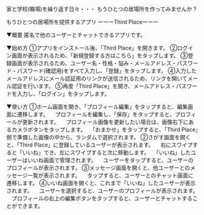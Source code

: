 家と学校(職場)を繰り返す日々・・・
もうひとつの居場所を作ってみませんか？

もうひとつの居場所を提供するアプリ
ーーーThird Placeーーー

▼概要
匿名で他のユーザーとチャットできるアプリです。

▼始め方
①アプリをインストール後、「Third Place」を開きます。
②ログイン画面が表示されるため、「新規登録する方はこちら」をタップします。
③登録画面が表示されるため、ユーザー名・性格・悩み・メールアドレス・パスワード・パスワード(確認用)をすべて入力し、「登録」をタップします。
④入力したメールアドレスにメール認証用のリンクが送信されるため、リンクを開いてメール認証を行います。
⑤再度「Third Place」を開き、メールアドレス・パスワードを入力し、「ログイン」をタップします。

▼使い方
①ホーム画面を開き、「プロフィール編集」をタップすると、編集画面に遷移します。
　プロフィールを編集し、「保存」をタップすると、プロフィールが更新されます。
　プロフィール画像を更新したい場合は、画像右下にあるカメラボタンをタップします。
　「おまかせ」をタップすると、「Third Place」側で準備した画像の中から、ランダムで選択されます。
②さがす画面を開くと、「Third Place」に登録しているユーザーが表示されます。
　右にスワイプすると「いいね」でき、左にスワイプすると次に移動します。
　「いいね」したユーザーはいいね画面で管理されます。
　ユーザーをタップすると、ユーザーのプロフィールが表示されます。
③メッセージ画面を開くと、他ユーザーとのメッセージ一覧が表示されます。
　タップすると、ユーザーとのチャット画面に遷移します。
④いいね画面を開くと、これまで「いいね」したユーザーが表示されます。
　ユーザーを選択すると、ユーザーのプロフィールが表示されます。
　プロフィールの右上の編集ボタンをタップすると、ユーザーとチャットすることができます。
